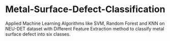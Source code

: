 # Metal-Surface-Defect-Classification
Applied Machine Learning Algorithms like SVM, Random Forest and KNN on NEU-DET dataset with Different Feature Extraction method to classify metal surface defect into six classes.
